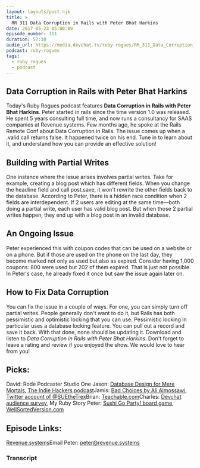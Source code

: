 ```yaml
---
layout: layouts/post.njk
title: >
  RR 311 Data Corruption in Rails with Peter Bhat Harkins
date: 2017-05-23 05:00:09
episode_number: 311
duration: 57:38
audio_url: https://media.devchat.tv/ruby-rogues/RR_311_Data_Corruption_in_Rails_.mp3
podcast: ruby-rogues
tags:
  - ruby_rogues
  - podcast
---
```


## Data Corruption in Rails with Peter Bhat Harkins

Today's Ruby Rogues podcast features **Data Corruption in Rails with Peter Bhat Harkins**. Peter started in rails since the time version 1.0 was released. He spent 5 years consulting full time, and now runs a consultancy for SAAS companies at Revenue.systems. Few months ago, he spoke at the Rails Remote Conf about&nbsp;Data Corruption in Rails. The issue comes up when a .valid call returns false. It happened twice on his end. Tune in to learn about it, and understand how you can provide an effective solution!

## Building&nbsp;with Partial Writes

One instance where the issue arises involves partial writes. Take for example, creating a blog post which has different fields. When you change the headline field and call post.save, it won't rewrite the other fields back to the database. According to Peter, there is a hidden race&nbsp;condition when 2 fields are interdependent. If 2 users are editing at the same time—both doing a partial write, each user has valid blog post. But when those 2 partial writes happen, they end up with a blog post in an invalid database.

## An Ongoing Issue

Peter experienced this with coupon codes that can be used on a website or on a phone. But if those are used on the phone on the last day, they become marked not only as used but also as expired. Consider having 1,000 coupons: 800 were used but 202 of them expired. That is just not possible. In Peter's case, he already fixed it once but saw the issue again later on.

## How to Fix Data Corruption

You can fix the issue in a couple of ways. For one, you can simply turn off partial writes. People generally don't want to do it, but Rails has both pessimistic and optimistic locking that you can use. Pessimistic locking in particular uses a database locking feature. You can pull out a record and save it back. With that done, none should be updating it. Download and listen to _Data Corruption in Rails with Peter Bhat Harkins_. Don't forget to leave a&nbsp;rating and review if you enjoyed the show.&nbsp;We would love to hear from you!

## Picks:

David: Rode Podcaster Studio One Jason: [Database Design for Mere Mortals](https://www.amazon.com/Database-Design-Mere-Mortals-Hands/dp/0201752840), [The Indie Hackers podcast](https://www.indiehackers.com/podcast)Jamis: [Bad Choices by Ali Almossawi](https://bookofbadchoices.com/), [Twitter account of @SUEtheTrex](https://twitter.com/SUEtheTrex?ref_src=twsrc%5Egoogle%7Ctwcamp%5Eserp%7Ctwgr%5Eauthor)Brian: [Teachable.com](https://teachable.com/)Charles: [Devchat audience survey](https://docs.google.com/forms/d/e/1FAIpQLScIoSX_x686jaJKxkjXD3KyPlT-gdBU13h6qw6l4UH90tqfww/viewform?c=0&w=1), My Ruby Story Peter: [Sushi Go Party! board game](https://boardgamegeek.com/boardgame/192291/sushi-go-party), [WellSortedVersion.com](https://www.wellsortedversion.com/)

## Episode Links:

[Revenue.systems](https://revenue.systems/)Email&nbsp;Peter: peter@revenue.systems

### Transcript
